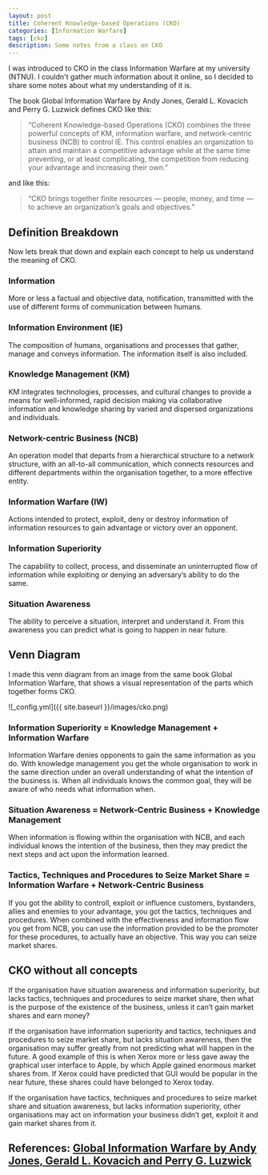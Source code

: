 ```yaml
---
layout: post
title: Coherent Knowledge-based Operations (CKO)
categories: [Information Warfare]
tags: [cko]
description: Some notes from a class on CKO
---
```


I was introduced to CKO in the class Information Warfare at my university (NTNU). I couldn't gather much information about it online, so I decided to share some notes about what my understanding of it is.

The book  Global Information Warfare by Andy Jones, Gerald L. Kovacich and Perry G. Luzwick defines CKO like this:

> “Coherent Knowledge-based Operations (CKO) combines the three powerful concepts of KM, information warfare, and network-centric business (NCB) to control IE. This control enables an organization to attain and maintain a competitive advantage while at the same time preventing, or at least complicating, the competition from reducing your advantage and increasing their own.”

and like this:

> “CKO brings together finite resources — people, money, and time — to
achieve an organization’s goals and objectives.”

## Definition Breakdown
Now lets break that down and explain each concept to help us understand the meaning of CKO.

### Information
More or less a factual and objective data, notification, transmitted with the use of different forms of communication between humans.

### Information Environment  (IE)
The composition of humans, organisations and processes that gather, manage and conveys information. The information itself is also included.

### Knowledge Management (KM)
KM integrates technologies, processes, and cultural changes to provide a means for well-informed, rapid decision making via collaborative information and knowledge sharing by varied and dispersed organizations and individuals.

### Network-centric Business (NCB)
An operation model that departs from a hierarchical structure to a network structure, with an all-to-all communication, which connects resources and different departments within the organisation together, to a more effective entity.

### Information Warfare (IW)
Actions intended to protect, exploit, deny or destroy information of information resources to gain advantage or victory over an opponent.

### Information Superiority
The capability to collect, process, and disseminate an uninterrupted flow of information while exploiting or denying an adversary’s ability to do the same.

### Situation Awareness
The ability to perceive a situation, interpret  and understand it. From this awareness you can predict what is going to happen in near future.

## Venn Diagram
I made this venn diagram from an image from the same book Global Information Warfare, that shows a visual representation of the parts which together forms CKO.

![_config.yml]({{ site.baseurl }}/images/cko.png)

### Information Superiority = Knowledge Management + Information Warfare
Information Warfare denies opponents to gain the same information as you do. With knowledge management you get the whole organisation to work in the same direction under an overall understanding of what the intention of the business is.  When all individuals knows the common goal, they will be aware of who needs what information when.

### Situation Awareness = Network-Centric Business + Knowledge Management
When information is flowing within the organisation with NCB, and each individual knows the intention of the business, then they may predict the next steps and act upon the information learned.

### Tactics, Techniques and Procedures to Seize Market Share = Information Warfare + Network-Centric Business
If you got the ability to controll, exploit or influence customers, bystanders, allies and enemies to your advantage, you got the tactics, techniques and procedures. When combined with the effectiveness and information flow you get from NCB, you can use the information provided to be the promoter for these procedures, to actually have an objective. This way you can seize market shares.

## CKO without all concepts
If the organisation have situation awareness and information superiority, but lacks tactics, techniques and procedures to seize market share, then what is the purpose of the existence of the business, unless it can’t gain market shares and earn money?

If the organisation have information superiority and tactics, techniques and procedures to seize market share, but lacks situation awareness, then the organisation may suffer greatly from not predicting what will happen in the future. A good example of this is when Xerox more or less gave away the graphical user interface to Apple, by which Apple gained enormous market shares from. If Xerox could have predicted that GUI would be popular in the near future, these shares could have belonged to Xerox today.

If the organisation have tactics, techniques and procedures to seize market share and situation awareness, but lacks information superiority, other organisations may act on information your business didn’t get, exploit it and gain market shares from it.

## References: [Global Information Warfare by Andy Jones, Gerald L. Kovacich and Perry G. Luzwick](https://www.amazon.com/Global-Information-Warfare-Governments-Competitive/dp/0849311144/ref=pd_sbs_14_2?_encoding=UTF8&psc=1&refRID=H2CEH9B9NV8J8WBV9QR3)

